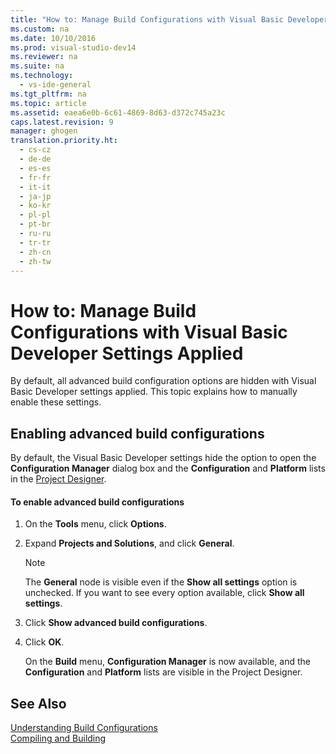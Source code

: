 ```yaml
---
title: "How to: Manage Build Configurations with Visual Basic Developer Settings Applied"
ms.custom: na
ms.date: 10/10/2016
ms.prod: visual-studio-dev14
ms.reviewer: na
ms.suite: na
ms.technology: 
  - vs-ide-general
ms.tgt_pltfrm: na
ms.topic: article
ms.assetid: eaea6e0b-6c61-4869-8d63-d372c745a23c
caps.latest.revision: 9
manager: ghogen
translation.priority.ht: 
  - cs-cz
  - de-de
  - es-es
  - fr-fr
  - it-it
  - ja-jp
  - ko-kr
  - pl-pl
  - pt-br
  - ru-ru
  - tr-tr
  - zh-cn
  - zh-tw
---
```

# How to: Manage Build Configurations with Visual Basic Developer Settings Applied
By default, all advanced build configuration options are hidden with Visual Basic Developer settings applied. This topic explains how to manually enable these settings.  
  
## Enabling advanced build configurations  
 By default, the Visual Basic Developer settings hide the option to open the **Configuration Manager** dialog box and the **Configuration** and **Platform** lists in the [Project Designer](assetId:///898dd854-c98d-430c-ba1b-a913ce3c73d7).  
  
#### To enable advanced build configurations  
  
1.  On the **Tools** menu, click **Options**.  
  
2.  Expand **Projects and Solutions**, and click **General**.  
  
    > [!NOTE]
    >  The **General** node is visible even if the **Show all settings** option is unchecked. If you want to see every option available, click **Show all settings**.  
  
3.  Click **Show advanced build configurations**.  
  
4.  Click **OK**.  
  
     On the **Build** menu, **Configuration Manager** is now available, and the **Configuration** and **Platform** lists are visible in the Project Designer.  
  
## See Also  
 [Understanding Build Configurations](../VS_IDE/Understanding-Build-Configurations.md)   
 [Compiling and Building](../VS_IDE/Compiling-and-Building-in-Visual-Studio.md)